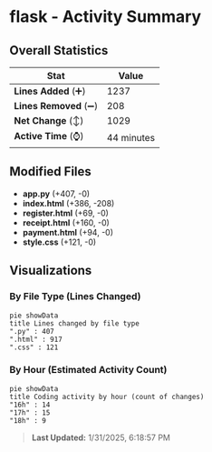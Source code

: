# flask - Activity Summary 

## Overall Statistics

| Stat                   | Value                                                             |
| ---------------------- | ----------------------------------------------------------------- |
| **Lines Added** (➕)   | 1237                                          |
| **Lines Removed** (➖) | 208                                        |
| **Net Change** (↕)    | 1029                |
| **Active Time** (⌚)   | 44 minutes |


## Modified Files
- **app.py** (+407, -0)
- **index.html** (+386, -208)
- **register.html** (+69, -0)
- **receipt.html** (+160, -0)
- **payment.html** (+94, -0)
- **style.css** (+121, -0)

## Visualizations

### By File Type (Lines Changed)

```mermaid
pie showData
title Lines changed by file type
".py" : 407
".html" : 917
".css" : 121
```

### By Hour (Estimated Activity Count)

```mermaid
pie showData
title Coding activity by hour (count of changes)
"16h" : 14
"17h" : 15
"18h" : 9
```


> **Last Updated:** 1/31/2025, 6:18:57 PM